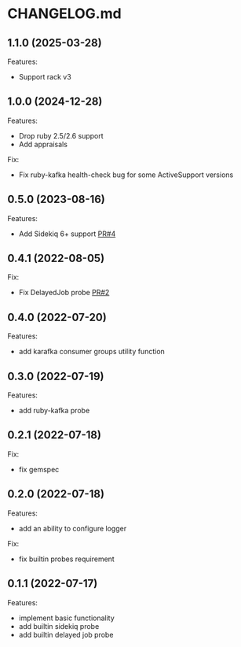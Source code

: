 # CHANGELOG.md

## 1.1.0 (2025-03-28)

Features:

- Support rack v3

## 1.0.0 (2024-12-28)

Features:

- Drop ruby 2.5/2.6 support
- Add appraisals

Fix:

- Fix ruby-kafka health-check bug for some ActiveSupport versions

## 0.5.0 (2023-08-16)

Features:

- Add Sidekiq 6+ support [PR#4](https://github.com/SberMarket-Tech/http_health_check/pull/4)

## 0.4.1 (2022-08-05)

Fix:

- Fix DelayedJob probe [PR#2](https://github.com/SberMarket-Tech/http_health_check/pull/2)

## 0.4.0 (2022-07-20)

Features:

- add karafka consumer groups utility function

## 0.3.0 (2022-07-19)

Features:

- add ruby-kafka probe

## 0.2.1 (2022-07-18)

Fix:

- fix gemspec

## 0.2.0 (2022-07-18)

Features:

- add an ability to configure logger

Fix:

- fix builtin probes requirement

## 0.1.1 (2022-07-17)

Features:

- implement basic functionality
- add builtin sidekiq probe
- add builtin delayed job probe
